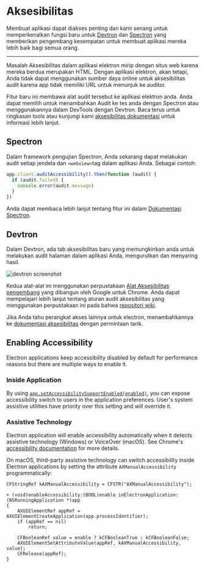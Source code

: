 # Aksesibilitas

Membuat aplikasi dapat diakses penting dan kami senang untuk memperkenalkan fungsi baru untuk [Devtron](https://electron.atom.io/devtron) dan [Spectron](https://electron.atom.io/spectron) yang memberikan pengembang kesempatan untuk membuat aplikasi mereka lebih baik bagi semua orang.

* * *

Masalah Aksesibilitas dalam aplikasi elektron mirip dengan situs web karena mereka berdua merupakan HTML. Dengan aplikasi elektron, akan tetapi, Anda tidak dapat menggunakan sumber daya online untuk aksesibilitas audit karena app tidak memiliki URL untuk menunjuk ke auditor.

Fitur baru ini membawa alat audit tersebut ke aplikasi elektron anda. Anda dapat memilih untuk menambahkan Audit ke tes anda dengan Spectron atau menggunakannya dalam DevTools dengan Devtron. Baca terus untuk ringkasan tools atau kunjungi kami [aksesibilitas dokumentasi](https://electronjs.org/docs/tutorial/accessibility) untuk informasi lebih lanjut.

## Spectron

Dalam framework pengujian Spectron, Anda sekarang dapat melakukan audit setiap jendela dan `<webview>`tag dalam aplikasi Anda. Sebagai contoh:

```javascript
app.client.auditAccessibility().then(function (audit) {
  if (audit.failed) {
    console.error(audit.message)
  }
})
```

Anda dapat membaca lebih lanjut tentang fitur ini dalam [Dokumentasi Spectron](https://github.com/electron/spectron#accessibility-testing).

## Devtron

Dalam Devtron, ada tab aksesibilitas baru yang memungkinkan anda untuk melakukan audit halaman dalam aplikasi Anda, mengurutkan dan menyaring hasil.

![devtron screenshot](https://cloud.githubusercontent.com/assets/1305617/17156618/9f9bcd72-533f-11e6-880d-389115f40a2a.png)

Kedua alat-alat ini menggunakan perpustakaan [ Alat Aksesibilitas pengembang](https://github.com/GoogleChrome/accessibility-developer-tools) yang dibangun oleh Google untuk Chrome. Anda dapat mempelajari lebih lanjut tentang aturan audit aksesibilitas yang menggunakan perpustakaan ini pada bahwa [repositori wiki](https://github.com/GoogleChrome/accessibility-developer-tools/wiki/Audit-Rules).

Jika Anda tahu perangkat akses lainnya untuk electron, menambahkannya ke [dokumentasi aksesibilitas](https://electronjs.org/docs/tutorial/accessibility) dengan permintaan tarik.

## Enabling Accessibility

Electron applications keep accessibility disabled by default for performance reasons but there are multiple ways to enable it.

### Inside Application

By using [`app.setAccessibilitySupportEnabled(enabled)`](https://electron.atom.io/docs/api/app.md#appsetaccessibilitysupportenabledenabled-macos-windows), you can expose accessibility switch to users in the application preferences. User's system assistive utilities have priority over this setting and will override it.

### Assistive Technology

Electron application will enable accessibility automatically when it detects assistive technology (Windows) or VoiceOver (macOS). See Chrome's [accessibility documentation](https://www.chromium.org/developers/design-documents/accessibility#TOC-How-Chrome-detects-the-presence-of-Assistive-Technology) for more details.

On macOS, third-party assistive technology can switch accessibility inside Electron applications by setting the attribute `AXManualAccessibility` programmatically:

```objc
CFStringRef kAXManualAccessibility = CFSTR("AXManualAccessibility");

+ (void)enableAccessibility:(BOOL)enable inElectronApplication:(NSRunningApplication *)app
{
    AXUIElementRef appRef = AXUIElementCreateApplication(app.processIdentifier);
    if (appRef == nil)
        return;

    CFBooleanRef value = enable ? kCFBooleanTrue : kCFBooleanFalse;
    AXUIElementSetAttributeValue(appRef, kAXManualAccessibility, value);
    CFRelease(appRef);
}
```